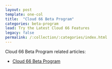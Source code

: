 ```yaml
---
layout: post
template: one-col
title:  "Cloud 66 Beta Program"
categories: beta-program
lead: Try the Latest Cloud 66 Features
legacy: false
permalink: /:collection/:categories/index.html
---
```


Cloud 66 Beta Program related articles:

- [Cloud 66 Beta Program](cloud-66-beta-program.html)
